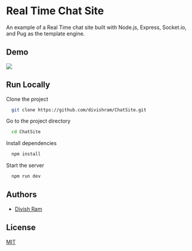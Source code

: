 
# Real Time Chat Site

An example of a Real Time chat site built with Node.js, Express, Socket.io, and Pug as the template engine.


## Demo

![](demo.gif)


## Run Locally

Clone the project

```bash
  git clone https://github.com/divishram/ChatSite.git
```

Go to the project directory

```bash
  cd ChatSite
```

Install dependencies

```bash
  npm install
```

Start the server

```bash
  npm run dev
```


## Authors

- [Divish Ram](https://stackoverflow.com/users/13335147/dram95)


## License

[MIT](https://choosealicense.com/licenses/mit/)

